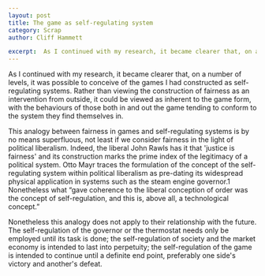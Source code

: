 ```yaml
---
layout: post
title: The game as self-regulating system
category: Scrap
author: Cliff Hammett

excerpt:  As I continued with my research, it became clearer that, on a number of levels, it was possible to conceive of the games I had constructed as self-regulating systems.  Rather than viewing the construction of fairness as an intervention from outside...
---
```


As I continued with my research, it became clearer that, on a number of levels, it was possible to conceive of the games I had constructed as self-regulating systems.  Rather than viewing the construction of fairness as an intervention from outside, it could be viewed as inherent to the game form, with the behaviours of those both in and out the game tending to conform to the system they find themselves in.

This analogy between fairness in games and self-regulating systems is by no means superfluous, not least if we consider fairness in the light of political liberalism.  Indeed, the liberal John Rawls has it that 'justice is fairness' and its construction marks the prime index of the legitimacy of a political system.  Otto Mayr traces the formulation of the concept of the self-regulating system within political liberalism as pre-dating its widespread physical application in systems such as the steam engine governor.1  Nonetheless what “gave coherence to the liberal conception of order was the concept of self-regulation, and this is, above all, a technological concept.”

Nonetheless this analogy does not apply to their relationship with the future.  The self-regulation of the governor or the thermostat needs only be employed until its task is done; the self-regulation of society and the market economy is intended to last into perpetuity; the self-regulation of the game is intended to continue until a definite end point, preferably one side's victory and another's defeat.

